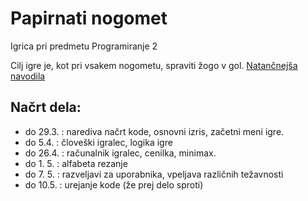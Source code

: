 # Papirnati nogomet

Igrica pri predmetu Programiranje 2

Cilj igre je, kot pri vsakem nogometu, spraviti žogo v gol.
[Natančnejša navodila](https://en.wikipedia.org/wiki/Paper_soccer)

## Načrt dela:

- do 29.3. : narediva načrt kode, osnovni izris, začetni meni igre.
- do 5.4. : človeški igralec, logika igre
- do 26.4. : računalnik igralec, cenilka, minimax.
- do 1. 5. : alfabeta rezanje
- do 7. 5. : razveljavi za uporabnika, vpeljava različnih težavnosti
- do 10.5. : urejanje kode (že prej delo sproti)